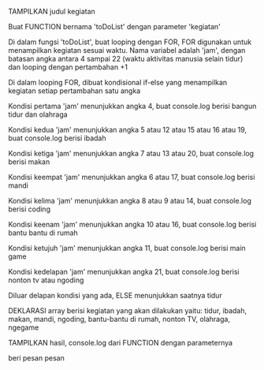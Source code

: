 TAMPILKAN judul kegiatan

Buat FUNCTION bernama 'toDoList' dengan parameter 'kegiatan'

Di dalam fungsi 'toDoList', buat looping dengan FOR, FOR digunakan untuk menampilkan kegiatan sesuai waktu. Nama variabel adalah 'jam', dengan batasan angka antara 4 sampai 22 (waktu aktivitas manusia selain tidur) dan looping dengan pertambahan +1

Di dalam looping FOR, dibuat kondisional if-else yang menampilkan kegiatan setiap pertambahan satu angka

Kondisi pertama 'jam' menunjukkan angka 4, buat console.log berisi bangun tidur dan olahraga

Kondisi kedua 'jam' menunjukkan angka 5 atau 12 atau 15 atau 16 atau 19, buat console.log berisi ibadah

Kondisi ketiga 'jam' menunjukkan angka 7 atau 13 atau 20, buat console.log berisi makan

Kondisi keempat 'jam' menunjukkan angka 6 atau 17, buat console.log berisi mandi

Kondisi kelima 'jam' menunjukkan angka 8 atau 9 atau 14, buat console.log berisi coding

Kondisi keenam 'jam' menunjukkan angka 10 atau 16, buat console.log berisi bantu bantu di rumah

Kondisi ketujuh 'jam' menunjukkan angka 11, buat console.log berisi main game

Kondisi kedelapan 'jam' menunjukkan angka 21, buat console.log berisi nonton tv atau ngoding

Diluar delapan kondisi yang ada, ELSE menunjukkan saatnya tidur

DEKLARASI array berisi kegiatan yang akan dilakukan yaitu: tidur, ibadah, makan, mandi, ngoding, bantu-bantu di rumah, nonton TV, olahraga, ngegame

TAMPILKAN hasil, console.log dari FUNCTION dengan parameternya

beri pesan pesan
